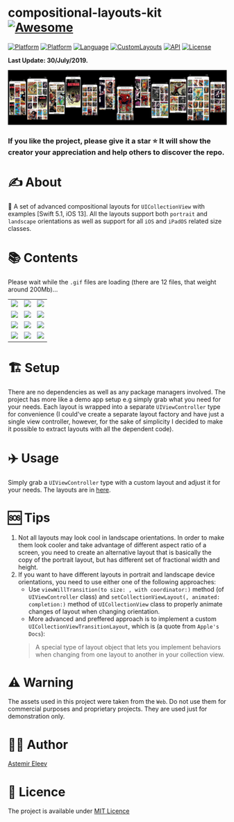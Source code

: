 # compositional-layouts-kit [![Awesome](https://cdn.rawgit.com/sindresorhus/awesome/d7305f38d29fed78fa85652e3a63e154dd8e8829/media/badge.svg)](https://github.com/sindresorhus/awesome)

[![Platform](https://img.shields.io/badge/platform-iOS_13-yellow.svg)]()
[![Platform](https://img.shields.io/badge/platform-iPadOS_13-darkyellow.svg)]()
[![Language](https://img.shields.io/badge/language-Swift_5.1-orange.svg)]()
[![CustomLayouts](https://img.shields.io/badge/custom_layouts-12-orange.svg)]()
[![API](https://img.shields.io/badge/uikit-UICollectionViewCompositionalLayout-red.svg)]()
[![License](https://img.shields.io/badge/license-MIT-blue.svg)]()

**Last Update: 30/July/2019.**

![](cover-composlayouts.png)

### If you like the project, please give it a star ⭐ It will show the creator your appreciation and help others to discover the repo.

# ✍️ About
📏 A set of advanced compositional layouts for `UICollectionView` with examples [Swift 5.1, iOS 13]. All the layouts support both `portrait` and `landscape` orientations as well as support for all `iOS` and `iPadOS` related size classes.

# 📚 Contents
Please wait while the `.gif` files are loading (there are 12 files, that weight around 200Mb)...

|  |  |  |
:-------------------------:|:-------------------------:|:-------------------------:
![](assets/waterfall-iphone.gif) | ![](assets/gallery-iphone.gif) | ![](assets/showcasegallery-iphone.gif)
![](assets/mosaic-iphone.gif) | ![](assets/groupgrid-iphone.gif) | ![](assets/mosaicbigredux-iphone.gif)
![](assets/tilegrid-iphone.gif) | ![](assets/mosaicsmallredux-iphone.gif) | ![](assets/orthogonalmagnet-iphone.gif)
![](assets/banergrid-iphone.gif) | ![](assets/portraitgrid-iphone.gif) | ![](assets/verticallycont-iphone.gif) 
   
# 🏗 Setup
There are no dependencies as well as any package managers involved. The project has more like a demo app setup e.g simply grab what you need for your needs. Each layout is wrapped into a separate `UIViewController` type for convenience (I could've create a separate layout factory and have just a single view controller, however, for the sake of simplicity I decided to make it possible to extract layouts with all the dependent code).

# ✈️ Usage
Simply grab a `UIViewController` type with a custom layout and adjust it for your needs. The layouts are in [here](https://github.com/jVirus/compositional-layouts-kit/tree/master/compositional-layouts-kit/Compositional%20Layouts%20VCs).

# 🆘 Tips
1. Not all layouts may look cool in landscape orientations. In order to make them look cooler and take advantage of different aspect ratio of a screen, you need to create an alternative layout that is basically the copy of the portrait layout, but has different set of fractional width and height.
2. If you want to have different layouts in portrait and landscape device orientations, you need to use either one of the following approaches:
   - Use `viewWillTransition(to size: , with coordinator:)` method (of `UIViewController` class) and `setCollectionViewLayout(, animated: completion:)` method of `UICollectionView` class to properly animate changes of layout when changing orientation.
   - More advanced and preffered approach is to implement a custom `UICollectionViewTransitionLayout`, which is (a quote from `Apple's Docs`):
   > A special type of layout object that lets you implement behaviors when changing from one layout to another in your collection view.
   
# ⚠️ Warning 
The assets used in this project were taken from the `Web`. Do not use them for commercial purposes and proprietary projects. They are used just for demonstration only. 

# 👨‍💻 Author 
[Astemir Eleev](https://github.com/jVirus)

# 🔖 Licence 
The project is available under [MIT Licence](https://github.com/jVirus/compositional-layouts-kit/blob/master/LICENSE)
